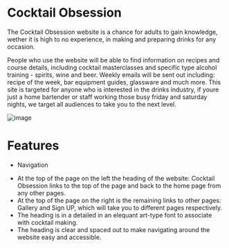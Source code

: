 # Cocktail Obsession

The Cocktail Obsession website is a chance for adults to gain knowledge, wether it is high to no experience, in making and preparing drinks for any occasion.

People who use the website will be able to find information on recipes and course details, including cocktail masterclasses and specific type alcohol training - spirits, wine and beer. Weekly emails will be sent out including: recipe of the week, bar equipment guides, glassware and much more. This site is targeted for anyone who is interested in the drinks industry, if youre just a home bartender or staff working those busy friday and saturday nights, we target all audiences to take you to the next level.

![image](https://github.com/tobycoleman3/cocktail-obsession/assets/160591772/d6f993fc-53f4-4a54-b3a5-a3ed7e35e46d)

# Features

* Navigation

- At the top of the page on the left the heading of the website: Cocktail Obsession links to the top of the page and back to the home page from any other pages.
- At the top of the page on the right is the remaining links to other pages: Gallery and Sign UP, which will take you to different pages respectively.
- The heading is in a detailed in an elequant art-type font to associate with cocktail making.
- The heading is clear and spaced out to make navigating around the website easy and accessible.


